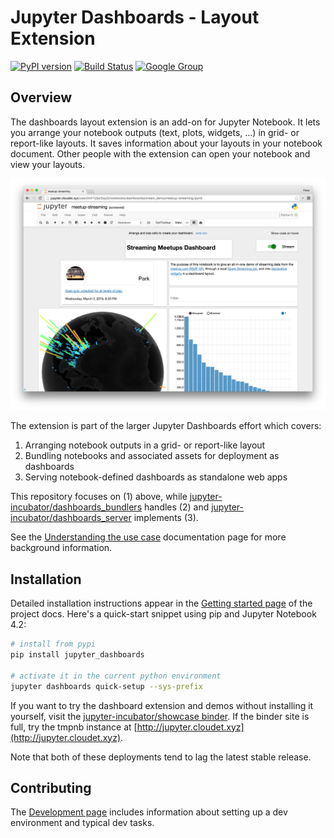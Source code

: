 # Jupyter Dashboards - Layout Extension

[![PyPI version](https://badge.fury.io/py/jupyter_dashboards.svg)](https://badge.fury.io/py/jupyter_dashboards) [![Build Status](https://travis-ci.org/jupyter-incubator/dashboards.svg?branch=master)](https://travis-ci.org/jupyter-incubator/dashboards) [![Google Group](https://img.shields.io/badge/-Google%20Group-lightgrey.svg)](https://groups.google.com/forum/#!forum/jupyter)

## Overview

The dashboards layout extension is an add-on for Jupyter Notebook. It lets you arrange your notebook outputs (text, plots, widgets, ...) in grid- or report-like layouts. It saves information about your layouts in your notebook document. Other people with the extension can open your notebook and view your layouts.

![Dashboard layout screenshot](docs/_static/dashboards_intro.png)

The extension is part of the larger Jupyter Dashboards effort which covers:

1. Arranging notebook outputs in a grid- or report-like layout 
2. Bundling notebooks and associated assets for deployment as dashboards 
3. Serving notebook-defined dashboards as standalone web apps

This repository focuses on (1) above, while [jupyter-incubator/dashboards_bundlers](https://github.com/jupyter-incubator/dashboards_bundlers) handles (2) and [jupyter-incubator/dashboards_server](https://github.com/jupyter-incubator/dashboards_server) implements (3).

See the [Understanding the use case](http://jupyter-dashboards-layout.readthedocs.io/en/latest/use-cases.html) documentation page for more background information.

## Installation

Detailed installation instructions appear in the [Getting started page](http://jupyter-dashboards-layout.readthedocs.io/en/latest/getting-started.html) of the project docs. Here's a quick-start snippet using pip and Jupyter Notebook 4.2:

```bash
# install from pypi
pip install jupyter_dashboards

# activate it in the current python environment
jupyter dashboards quick-setup --sys-prefix
``` 

If you want to try the dashboard extension and demos without installing it yourself, visit the [jupyter-incubator/showcase binder](http://mybinder.org/repo/jupyter-incubator/showcase). If the binder site is full, try the tmpnb instance at [http://jupyter.cloudet.xyz](http://jupyter.cloudet.xyz).

Note that both of these deployments tend to lag the latest stable release.

## Contributing

The [Development page](http://jupyter-dashboards-layout.readthedocs.io/en/latest/development.html) includes information about setting up a dev environment and typical dev tasks.
